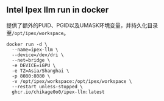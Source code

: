 ## Intel Ipex llm run in docker

提供了额外的PUID、PGID以及UMASK环境变量，并持久化目录至`/opt/ipex/workspace`。

```shell
docker run -d \
  --name=ipex-llm \
  --device=/dev/dri \
  --net=bridge \
  -e DEVICE=iGPU \
  -e TZ=Asia/Shanghai \
  -p 8080:8080 \
  -v /opt/ipex/workspace:/opt/ipex/workspace \
  --restart unless-stopped \
  ghcr.io/chikage0o0/ipex-llm:latest
```